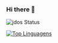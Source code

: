 ### Hi there 👋

![jdos Status](https://github-readme-stats.vercel.app/api?username=jdos&show_icons=true)

[![Top Linguagens](https://github-readme-stats.vercel.app/api/top-langs/?username=jdos&layout=compact)](https://github.com/anuraghazra/github-readme-stats)



<!--
**JDOS/jdos** is a ✨ _special_ ✨ repository because its `README.md` (this file) appears on your GitHub profile.

Here are some ideas to get you started:

- 🔭 I’m currently working on ...
- 🌱 I’m currently learning ...
- 👯 I’m looking to collaborate on ...
- 🤔 I’m looking for help with ...
- 💬 Ask me about ...
- 📫 How to reach me: ...
- 😄 Pronouns: ...
- ⚡ Fun fact: ...
-->
